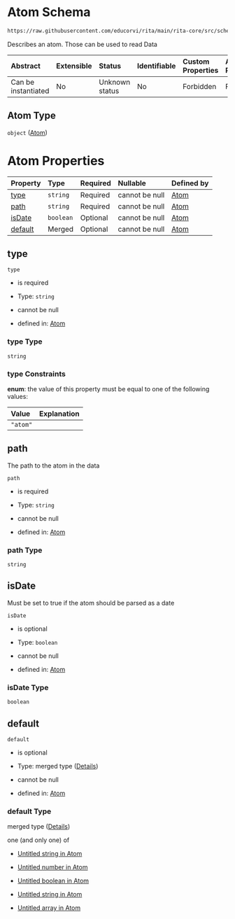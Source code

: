 # Atom Schema

```txt
https://raw.githubusercontent.com/educorvi/rita/main/rita-core/src/schema/atom.json
```

Describes an atom. Those can be used to read Data

| Abstract            | Extensible | Status         | Identifiable | Custom Properties | Additional Properties | Access Restrictions | Defined In                                                     |
| :------------------ | :--------- | :------------- | :----------- | :---------------- | :-------------------- | :------------------ | :------------------------------------------------------------- |
| Can be instantiated | No         | Unknown status | No           | Forbidden         | Forbidden             | none                | [atom.json](../../src/schema/atom.json "open original schema") |

## Atom Type

`object` ([Atom](atom.md))

# Atom Properties

| Property            | Type      | Required | Nullable       | Defined by                                                                                                                                   |
| :------------------ | :-------- | :------- | :------------- | :------------------------------------------------------------------------------------------------------------------------------------------- |
| [type](#type)       | `string`  | Required | cannot be null | [Atom](atom-properties-type.md "https://raw.githubusercontent.com/educorvi/rita/main/rita-core/src/schema/atom.json#/properties/type")       |
| [path](#path)       | `string`  | Required | cannot be null | [Atom](atom-properties-path.md "https://raw.githubusercontent.com/educorvi/rita/main/rita-core/src/schema/atom.json#/properties/path")       |
| [isDate](#isdate)   | `boolean` | Optional | cannot be null | [Atom](atom-properties-isdate.md "https://raw.githubusercontent.com/educorvi/rita/main/rita-core/src/schema/atom.json#/properties/isDate")   |
| [default](#default) | Merged    | Optional | cannot be null | [Atom](atom-properties-default.md "https://raw.githubusercontent.com/educorvi/rita/main/rita-core/src/schema/atom.json#/properties/default") |

## type



`type`

* is required

* Type: `string`

* cannot be null

* defined in: [Atom](atom-properties-type.md "https://raw.githubusercontent.com/educorvi/rita/main/rita-core/src/schema/atom.json#/properties/type")

### type Type

`string`

### type Constraints

**enum**: the value of this property must be equal to one of the following values:

| Value    | Explanation |
| :------- | :---------- |
| `"atom"` |             |

## path

The path to the atom in the data

`path`

* is required

* Type: `string`

* cannot be null

* defined in: [Atom](atom-properties-path.md "https://raw.githubusercontent.com/educorvi/rita/main/rita-core/src/schema/atom.json#/properties/path")

### path Type

`string`

## isDate

Must be set to true if the atom should be parsed as a date

`isDate`

* is optional

* Type: `boolean`

* cannot be null

* defined in: [Atom](atom-properties-isdate.md "https://raw.githubusercontent.com/educorvi/rita/main/rita-core/src/schema/atom.json#/properties/isDate")

### isDate Type

`boolean`

## default



`default`

* is optional

* Type: merged type ([Details](atom-properties-default.md))

* cannot be null

* defined in: [Atom](atom-properties-default.md "https://raw.githubusercontent.com/educorvi/rita/main/rita-core/src/schema/atom.json#/properties/default")

### default Type

merged type ([Details](atom-properties-default.md))

one (and only one) of

* [Untitled string in Atom](atom-properties-default-oneof-0.md "check type definition")

* [Untitled number in Atom](atom-properties-default-oneof-1.md "check type definition")

* [Untitled boolean in Atom](atom-properties-default-oneof-2.md "check type definition")

* [Untitled string in Atom](atom-properties-default-oneof-3.md "check type definition")

* [Untitled array in Atom](atom-properties-default-oneof-4.md "check type definition")
